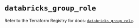 # `databricks_group_role`

Refer to the Terraform Registry for docs: [`databricks_group_role`](https://registry.terraform.io/providers/databricks/databricks/1.73.0/docs/resources/group_role).

